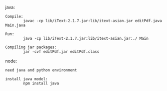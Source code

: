java:

	Compile:
			javac -cp lib/iText-2.1.7.jar:lib/itext-asian.jar editPdf.java Main.java

	Run:
			java -cp lib/iText-2.1.7.jar:lib/itext-asian.jar:./ Main

	Compiling jar packages:
			jar -cvf editPdf.jar editPdf.class

node:

	need java and python environment

	install java model:
			npm install java
